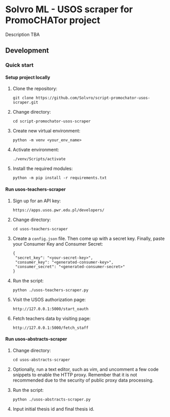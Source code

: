 # Solvro ML - USOS scraper for PromoCHATor project
Description TBA

## Development
### Quick start
#### Setup project locally

1. Clone the repository:

   ```
   git clone https://github.com/Solvro/script-promochator-usos-scraper.git
   ```

2. Change directory:

   ```
   cd script-promochator-usos-scraper
   ```

3. Create new virtual environment:

   ```
   python -m venv <your_env_name>
   ```

4. Activate environment:

   ```
   ./venv/Scripts/activate
   ```

5. Install the required modules:

   ```
   python -m pip install -r requirements.txt
   ```

#### Run usos-teachers-scraper

1. Sign up for an API key:

   ```
   https://apps.usos.pwr.edu.pl/developers/
   ```

2. Change directory:

   ```
   cd usos-teachers-scraper
   ```

3. Create a `config.json` file. Then come up with a secret key. Finally, paste your Consumer Key and Consumer Secret:

   ```
   {
    "secret_key": "<your-secret-key>",
    "consumer_key": "<generated-consumer-key>",
    "consumer_secret": "<generated-consumer-secret>"
   }
   ```

4. Run the script:

   ```
   python ./usos-teachers-scraper.py
   ```

5. Visit the USOS authorization page:
   
   ```
   http://127.0.0.1:5000/start_oauth
   ```

6. Fetch teachers data by visiting page:
   ```
   http://127.0.0.1:5000/fetch_staff
   ```

#### Run usos-abstracts-scraper

1. Change directory:

   ```
   cd usos-abstracts-scraper
   ```

2. Optionally, run a text editor, such as vim, and uncomment a few code snippets to enable the HTTP proxy. Remember that it is not recommended due to the security of public proxy data processing.

3. Run the script:

   ```
   python ./usos-abstracts-scraper.py
   ```

4. Input initial thesis id and final thesis id.
 